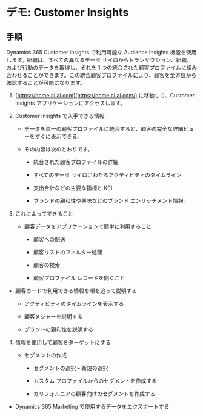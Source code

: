 ﻿---
demo:
    title: 'デモ: Customer Insights'
    module: 'モジュール 1: Dynamics 365 Marketing の基礎を学ぶ'
---

# デモ: Customer Insights

## 手順

Dynamics 365 Customer Insights で利用可能な Audience Insights 機能を使用します。組織は、すべての異なるデータ サイロからトランザクション、組織、および行動のデータを取得し、それを 1 つの統合された顧客プロファイルに組み合わせることができます。この統合顧客プロファイルにより、顧客を全方位から確認することが可能になります。 

 

1. [https://home.ci.ai.com](https://home.ci.ai.com/) に移動して、Customer Insights アプリケーションにアクセスします。

 

2. Customer Insights で入手できる情報

	- データを単一の顧客プロファイルに統合すると、顧客の完全な詳細ビューをすぐに表示できる。 

	- その内容は次のとおりです。 

		- 統合された顧客プロファイルの詳細

		- すべてのデータ サイロにわたるアクティビティのタイムライン

		- 支出合計などの主要な指標と KPI

		- ブランドの親和性や興味などのブランド エンリッチメント情報。 

 

3. これによってできること

	- 顧客データをアプリケーションで簡単に利用すること

		- 顧客への配送

		- 顧客リストのフィルター処理

		- 顧客の検索

		- 顧客プロファイル レコードを開くこと

 

- 顧客カードで利用できる情報を順を追って説明する

	- アクティビティのタイムラインを表示する

	- 顧客メジャーを説明する

	- ブランドの親和性を説明する

 

4. 情報を使用して顧客をターゲットにする

	- セグメントの作成

		- セグメントの選択 – 新規の選択

		- カスタム プロファイルからのセグメントを作成する

		- カリフォルニアの顧客向けのセグメントを作成する

- Dynamics 365 Marketing で使用するデータをエクスポートする

 
